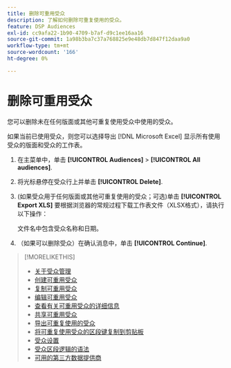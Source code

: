 ```yaml
---
title: 删除可重用受众
description: 了解如何删除可重复使用的受众。
feature: DSP Audiences
exl-id: cc9afa22-1b90-4709-b7af-d9c1ee16aa16
source-git-commit: 1a98b3ba7c37a768825e9e48db7d847f12daa9a0
workflow-type: tm+mt
source-wordcount: '166'
ht-degree: 0%

---
```


# 删除可重用受众

您可以删除未在任何版面或其他可重复使用受众中使用的受众。

如果当前已使用受众，则您可以选择导出 [!DNL Microsoft Excel] 显示所有使用受众的版面和受众的工作表。

1. 在主菜单中，单击 **[!UICONTROL Audiences]** > **[!UICONTROL All audiences]**.

1. 将光标悬停在受众行上并单击 **[!UICONTROL Delete]**.

1. (如果受众用于任何版面或其他可重复使用的受众；可选)单击 **[!UICONTROL Export XLS]** 要根据浏览器的常规过程下载工作表文件（XLSX格式），请执行以下操作：

   文件名中包含受众名称和日期。

1. （如果可以删除受众）在确认消息中，单击 **[!UICONTROL Continue]**.

>[!MORELIKETHIS]
>
>* [关于受众管理](audience-about.md)
>* [创建可重用受众](reusable-audience-create.md)
>* [复制可重用受众](reusable-audience-duplicate.md)
>* [编辑可重用受众](reusable-audience-edit.md)
>* [查看有关可重用受众的详细信息](reusable-audience-view-details.md)
>* [共享可重用受众](reusable-audience-share.md)
>* [导出可重复使用的受众](reusable-audience-export.md)
>* [将可重复使用受众的区段键复制到剪贴板](reusable-audience-clipboard.md)
>* [受众设置](audience-settings.md)
>* [受众区段逻辑的语法](audience-segment-logic-syntax.md)
>* [可用的第三方数据提供商](third-party-data-providers.md)

